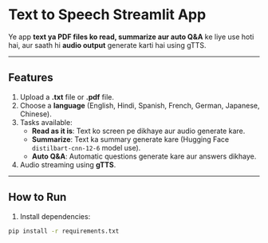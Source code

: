 # Text to Speech Streamlit App

Ye app **text ya PDF files ko read, summarize aur auto Q&A** ke liye use hoti hai, aur saath hi **audio output** generate karti hai using gTTS.

---

## Features

1. Upload a **.txt** file or **.pdf** file.
2. Choose a **language** (English, Hindi, Spanish, French, German, Japanese, Chinese).
3. Tasks available:
   - **Read as it is**: Text ko screen pe dikhaye aur audio generate kare.
   - **Summarize**: Text ka summary generate kare (Hugging Face `distilbart-cnn-12-6` model use).
   - **Auto Q&A**: Automatic questions generate kare aur answers dikhaye.
4. Audio streaming using **gTTS**.

---

## How to Run

1. Install dependencies:

```bash
pip install -r requirements.txt
